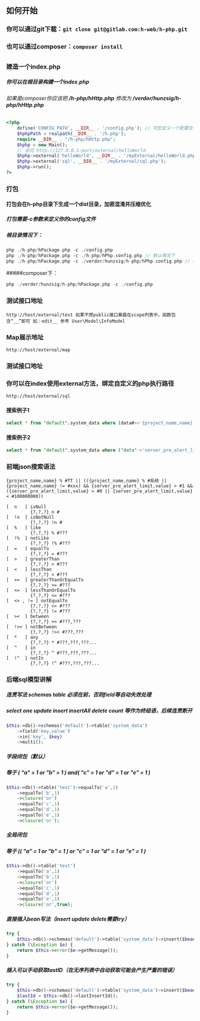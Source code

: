 ## 如何开始
### 你可以通过git下载：`git clone git@gitlab.com:h-web/h-php.git`
### 也可以通过composer：`composer install`
## 
### 建造一个index.php
##### 你可以在根目录构建一个index.php
###### 如果是composer你应该把 **/h-php/hHttp.php** 修改为 **/verdor/hunzsig/h-php/hHttp.php**
```php
<?php
    define('CONFIG_PATH', __DIR__ . '/config.php'); // 可宏定义一个配置文件路径，覆盖原有的config
    $hphpPath = realpath(__DIR__ . '/h-php');
    require __DIR__ . "/h-php/hHttp.php";
    $hphp = new Main();
    // 访问 http://127.0.0.1:port/external/helloWorld
    $hphp->external('helloWorld', __DIR__ . '/myExternal/helloWorld.php');
    $hphp->external('sql', __DIR__ . '/myExternal/sql.php');
    $hphp->run();
?>
```

### 打包
#### 打包会在h-php目录下生成一个dist目录，加密混淆并压缩优化
##### 打包需要-c参数来定义你的config文件
##### 根目录情况下：
```php
php ./h-php/hPackage.php -c ./config.php
php ./h-php/hPackage.php -c ./h-php/hPhp.config.php // 默认情况下
php ./h-php/hPackage.php -c ./verdor/hunzsig/h-php/hPhp.config.php // 默认composer情况下
```
#####composer下：
```php
php ./verdor/hunzsig/h-php/hPackage.php -c ./config.php
```

### 测试接口地址
`
http://host/external/test
如果不想public接口暴露在scope列表中，函数包含“__”即可
如：edit__ 参考 User\Model\InfoModel
`

### Map展示地址
`
http://host/external/map
`
### 测试接口地址

### 你可以在index使用external方法，绑定自定义的php执行路径
`http://host/external/sql`

#### 搜索例子1
```sql
select * from "default".system_data where (data#>>'{project_name,name}')::text like '%系统%';
```
#### 搜索例子2
```sql
select * from "default".system_data where ("data"->'server_pre_alert_limit'->'value')::text::int > 5;
```

### 前端json搜索语法
`
{project_name,name} % #TT || (({project_name,name} % #系统 || {project_name,name} != #xxx) && {server_pre_alert_limit,value} > #1 && ({server_pre_alert_limit,value} > #0 || {server_pre_alert_limit,value} < #100000000))
`
```
[  n   ] isNull
         {?,?,?} n #
[  !n  ] isNotNull
         {?,?,?} !n #
[  %   ] like
         {?,?,?} % #???
[  !%  ] notLike
         {?,?,?} !% #???
[  =   ] equalTo
         {?,?,?} = #???
[  >   ] greaterThan
         {?,?,?} > #???
[  <   ] lessThan
         {?,?,?} < #???
[  >=  ] greaterThanOrEqualTo
         {?,?,?} >= #???
[  <=  ] lessThanOrEqualTo
         {?,?,?} <= #???
[  <> , != ] notEqualTo
         {?,?,?} <> #???
         {?,?,?} != #???
[  ><  ] between
         {?,?,?} >< #???,???
[  !>< ] notBetween
         {?,?,?} !>< #???,???
[  *   ] any
         {?,?,?} * #???,???,???...
[  ^   ] in
         {?,?,?} ^ #???,???,???...
[  !^  ] notIn
         {?,?,?} !^ #???,???,???...
```

### 后端sql模型讲解
##### 连贯写法 schemas table 必须在前，否则field等自动失效处理
##### select one update insert insertAll delete count 等作为终结语，后续连贯断开
```php
$this->db()->schemas('default')->table('system_data')
    ->field('key,value')
    ->in('key', $key)
    ->multi();
```
##### 字段闭包（默认）
##### 等于 ( "a" = 1 or "b" = 1 ) and( "c" = 1 or "d" = 1 or "e" = 1 )
```php
$this->db()->table('test')->equalTo('a',1)
    ->equalTo('b',1)
    ->closure('or')
    ->equalTo('c',1)
    ->equalTo('d',1)
    ->equalTo('e',1)
    ->closure('or');
```
##### 全局闭包
##### 等于 (( "a" = 1 or "b" = 1 ) or "c" = 1 or "d" = 1 or "e" = 1 ) 
```php
$this->db()->table('test')
    ->equalTo('a',1)
    ->equalTo('b',1)
    ->closure('or')
    ->equalTo('c',1)
    ->equalTo('d',1)
    ->equalTo('e',1)
    ->closure('or',true);
```
##### 直接插入bean写法（insert update delete需要try）
```php
try {
    $this->db()->schemas('default')->table('system_data')->insert($bean->toArray());
} catch (\Exception $e) {
    return $this->error($e->getMessage());
}
```

##### 插入可以手动获取lastID（在无序列表中自动获取可能会产生严重的错误）
```php
try {
    $this->db()->schemas('default')->table('system_data')->insert($bean->toArray());
    $lastId = $this->db()->lastInsertId();
} catch (\Exception $e) {
    return $this->error($e->getMessage());
}
```